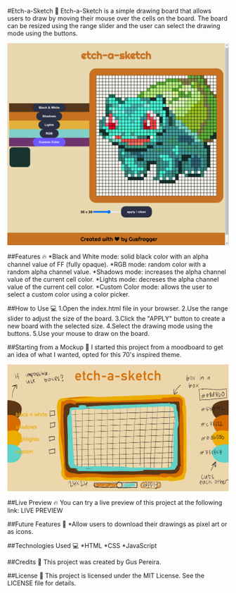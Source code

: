 #Etch-a-Sketch 🎨
Etch-a-Sketch is a simple drawing board that allows users to draw by moving their mouse over the cells on the board. The board can be resized using the range slider and the user can select the drawing mode using the buttons.

![webapp picture](./images/etch-a-sketch.png)

##Features 🔥
*Black and White mode: solid black color with an alpha channel value of FF (fully opaque).
*RGB mode: random color with a random alpha channel value.
*Shadows mode: increases the alpha channel value of the current cell color.
*Lights mode: decreses the alpha channel value of the current cell color.
*Custom Color mode: allows the user to select a custom color using a color picker.

##How to Use 💻
1.Open the index.html file in your browser.
2.Use the range slider to adjust the size of the board.
3.Click the "APPLY" button to create a new board with the selected size.
4.Select the drawing mode using the buttons.
5.Use your mouse to draw on the board.

##Starting from a Mockup 🎨
I started this project from a moodboard to get an idea of what I wanted, opted for this 70's inspired theme.

![Mockup picture](./images/moddboard.jpg)

##Live Preview 🔥
You can try a live preview of this project at the following 
link: LIVE PREVIEW

##Future Features 🔮
*Allow users to download their drawings as pixel art or as icons.

##Technologies Used 💻
*HTML
*CSS
*JavaScript

##Credits 🙏
This project was created by Gus Pereira.

##License 📜
This project is licensed under the MIT License. See the LICENSE file for details.


